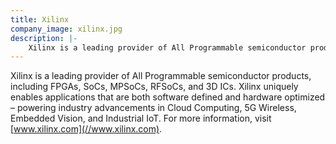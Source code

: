 ```yaml
---
title: Xilinx
company_image: xilinx.jpg
description: |-
    Xilinx is a leading provider of All Programmable semiconductor products, including FPGAs, SoCs, MPSoCs, RFSoCs, and 3D ICs.
---
```

Xilinx is a leading provider of All Programmable semiconductor products, including FPGAs, SoCs, MPSoCs, RFSoCs, and 3D ICs. Xilinx uniquely enables applications that are both software defined and hardware optimized – powering industry advancements in Cloud Computing, 5G Wireless, Embedded Vision, and Industrial IoT. For more information, visit [www.xilinx.com](//www.xilinx.com).
